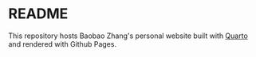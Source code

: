 # README

This repository hosts Baobao Zhang's personal website built with [Quarto](https://quarto.org/) and rendered with Github Pages.